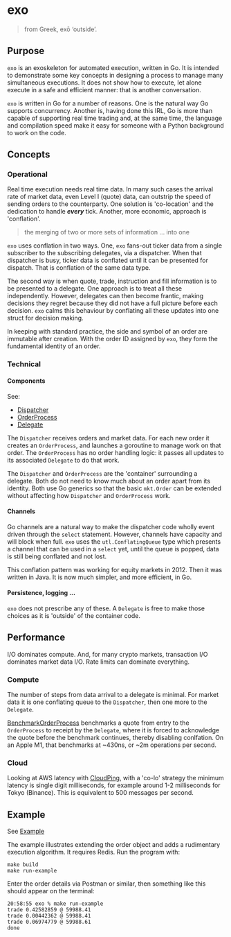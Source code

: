 # exo

> from Greek, exō ‘outside’.

## Purpose

`exo` is an exoskeleton for automated execution, written in Go. It is intended to demonstrate some key concepts in designing a process to manage many simultaneous executions. It does not show how to execute, let alone execute in a safe and efficient manner: that is another conversation.

`exo` is written in Go for a number of reasons. One is the natural way Go supports concurrency. Another is, having done this IRL, Go is more than capable of supporting real time trading and, at the same time, the language and compilation speed make it easy for someone with a Python background to work on the code.

## Concepts

### Operational

Real time execution needs real time data. In many such cases the arrival rate of market data, even Level I (quote) data, can outstrip the speed of sending orders to the counterparty. One solution is 'co-location' and the dedication to handle ***every*** tick. Another, more economic, approach is 'conflation'.

> the merging of two or more sets of information ... into one

`exo` uses conflation in two ways. One, `exo` fans-out ticker data from a single subscriber to the subscribing delegates, via a dispatcher. When that dispatcher is busy, ticker data is conflated until it can be presented for dispatch. That is conflation of the same data type.

The second way is when quote, trade, instruction and fill information is to be presented to a delegate. One approach is to treat all these independently. However, delegates can then become frantic, making decisions they regret because they did not have a full picture before each decision. `exo` calms this behaviour by conflating all these updates into one struct for decision making.

In keeping with standard practice, the side and symbol of an order are immutable after creation. With the order ID assigned by `exo`, they form the fundamental identity of an order.

### Technical

#### Components

See:
- [Dispatcher](run/dispatcher.go)
- [OrderProcess](run/order-process.go)
- [Delegate](run/delegate.go)

The `Dispatcher` receives orders and market data. For each new order it creates an `OrderProcess`, and launches a goroutine to manage work on that order. The `OrderProcess` has no order handling logic: it passes all updates to its associated `Delegate` to do that work.

The `Dispatcher` and `OrderProcess` are the 'container' surrounding a delegate. Both do not need to know much about an order apart from its identity. Both use Go generics so that the basic `mkt.Order` can be extended without affecting how `Dispatcher` and `OrderProcess` work.

#### Channels

Go channels are a natural way to make the dispatcher code wholly event driven through the `select` statement. However, channels have capacity and will block when full. `exo` uses the `utl.ConflatingQueue` type which presents a channel that can be used in a `select` yet, until the queue is popped, data is still being conflated and not lost.

This conflation pattern was working for equity markets in 2012. Then it was written in Java. It is now much simpler, and more efficient, in Go.

#### Persistence, logging ...

`exo` does not prescribe any of these. A `Delegate` is free to make those choices as it is 'outside' of the container code.

## Performance

I/O dominates compute. And, for many crypto markets, transaction I/O dominates market data I/O. Rate limits can dominate everything.

### Compute

The number of steps from data arrival to a delegate is minimal. For market data it is one conflating queue to the `Dispatcher`, then one more to the `Delegate`.

[BenchmarkOrderProcess](run/order-process_test.go) benchmarks a quote from entry to the `OrderProcess` to receipt by the `Delegate`, where it is forced to acknowledge the quote before the benchmark continues, thereby disabling conlfation. On an Apple M1, that benchmarks at ~430ns, or ~2m operations per second.

### Cloud

Looking at AWS latency with [CloudPing](https://www.cloudping.co/grid), with a 'co-lo' strategy the minimum latency is single digit milliseconds, for example around 1-2 milliseconds for Tokyo (Binance). This is equivalent to 500 messages per second.

## Example

See [Example](cmd/example/main.go)

The example illustrates extending the order object and adds a rudimentary execution algorithm. It requires Redis. Run the program with:
```
make build
make run-example
```
Enter the order details via Postman or similar, then something like this should appear on the terminal:
```
20:58:55 exo % make run-example
trade 0.42582859 @ 59988.41
trade 0.00442362 @ 59988.41
trade 0.06974779 @ 59988.61
done
```
